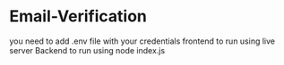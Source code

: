 # Email-Verification
you need to add .env file with your credentials
frontend to run using
live server
Backend to run using
node index.js

